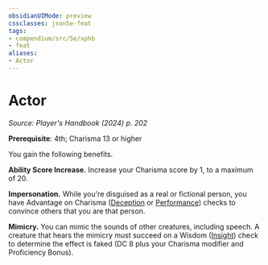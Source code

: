 ```yaml
---
obsidianUIMode: preview
cssclasses: json5e-feat
tags:
- compendium/src/5e/xphb
- feat
aliases:
- Actor
---
```

# Actor
*Source: Player's Handbook (2024) p. 202*  

**Prerequisite**: 4th; Charisma 13 or higher

You gain the following benefits.

**Ability Score Increase.** Increase your Charisma score by 1, to a maximum of 20.

**Impersonation.** While you're disguised as a real or fictional person, you have Advantage on Charisma ([Deception](skills.md#Deception) or [Performance](skills.md#Performance)) checks to convince others that you are that person.

**Mimicry.** You can mimic the sounds of other creatures, including speech. A creature that hears the mimicry must succeed on a Wisdom ([Insight](skills.md#Insight)) check to determine the effect is faked (DC 8 plus your Charisma modifier and Proficiency Bonus).